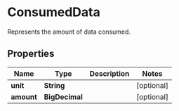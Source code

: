 

# ConsumedData

Represents the amount of data consumed.

## Properties

| Name | Type | Description | Notes |
|------------ | ------------- | ------------- | -------------|
|**unit** | **String** |  |  [optional] |
|**amount** | **BigDecimal** |  |  [optional] |




